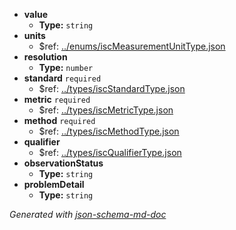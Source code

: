  - <b id="#/properties/value">value</b>
	 - **Type:** `string`
 - <b id="#/properties/units">units</b>
	 - &#36;ref: [../enums/iscMeasurementUnitType.json](#..enumsiscmeasurementunittype.json)
 - <b id="#/properties/resolution">resolution</b>
	 - **Type:** `number`
 - <b id="#/properties/standard">standard</b> `required`
	 - &#36;ref: [../types/iscStandardType.json](#..typesiscstandardtype.json)
 - <b id="#/properties/metric">metric</b> `required`
	 - &#36;ref: [../types/iscMetricType.json](#..typesiscmetrictype.json)
 - <b id="#/properties/method">method</b> `required`
	 - &#36;ref: [../types/iscMethodType.json](#..typesiscmethodtype.json)
 - <b id="#/properties/qualifier">qualifier</b>
	 - &#36;ref: [../types/iscQualifierType.json](#..typesiscqualifiertype.json)
 - <b id="#/properties/observationStatus">observationStatus</b>
	 - **Type:** `string`
 - <b id="#/properties/problemDetail">problemDetail</b>
	 - **Type:** `string`

_Generated with [json-schema-md-doc](https://brianwendt.github.io/json-schema-md-doc/)_